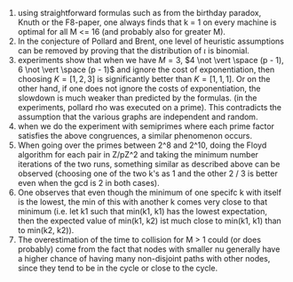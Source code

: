 1. using straightforward formulas such as from the birthday paradox, Knuth or the F8-paper, one always finds that k = 1 on every machine is optimal for all M <= 16 (and probably also for greater M).
2. In the conjecture of Pollard and Brent, one level of heuristic assumptions can be removed by proving that the distribution of $\iota$ is binomial.
3. experiments show that when we have $M = 3$, $4 \not \vert \space (p - 1), 6 \not \vert \space (p - 1)$ and ignore the cost of exponentiation, then choosing $K = [1, 2, 3]$ is significantly better than $K = [1, 1, 1]$. Or on the other hand, if one does not ignore the costs of exponentiation, the slowdown is much weaker than predicted by the formulas. (in the experiments, pollard rho was executed on a prime). This contradicts the assumption that the various graphs are independent and random. 
4. when we do the experiment with semiprimes where each prime factor satisfies the above congruences, a similar phenomenon occurs.
5. When going over the primes between 2^8 and 2^10, doing the Floyd algorithm for each pair in Z/pZ^2 and taking the minimum number iterations of the two runs, something similar as described above can be observed (choosing one of the two k's as 1 and the other 2 / 3 is better even when the gcd is 2 in both cases).
6. One observes that even though the minimum of one specifc k with itself is the lowest, the min of this with another k comes very close to that minimum (i.e. let k1 such that min(k1, k1) has the lowest expectation, then the expected value of min(k1, k2) ist much close to min(k1, k1) than to min(k2, k2)).
7. The overestimation of the time to collision for M > 1 could (or does probably) come from the fact that nodes with smaller nu generally have a higher chance of having many non-disjoint paths with other nodes, since they tend to be in the cycle or close to the cycle.